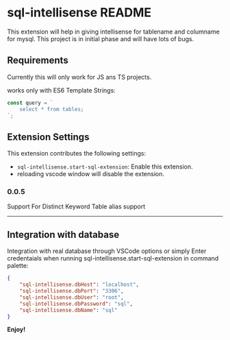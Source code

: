 # sql-intellisense README

This extension will help in giving intellisense for tablename and columname for mysql.
This project is in initial phase and will have lots of bugs.

## Requirements

Currently this will only work for JS ans TS projects.

works only with ES6 Template Strings:

```javascript
const query = `
    select * from tables;
`;
``` 

## Extension Settings

This extension contributes the following settings:

* `sql-intellisense.start-sql-extension`: Enable this extension.
* reloading vscode window will disable the extension.

### 0.0.5

Support For Distinct Keyword
Table alias support

---

## Integration with database

Integration with real database through VSCode options or simply Enter credentaials when running sql-intellisense.start-sql-extension in command palette:

```json
{
    "sql-intellisense.dbHost": "localhost",
    "sql-intellisense.dbPort": "3306",
    "sql-intellisense.dbUser": "root",
    "sql-intellisense.dbPassword": "sql",
    "sql-intellisense.dbName": "sql"
}
```

**Enjoy!**
